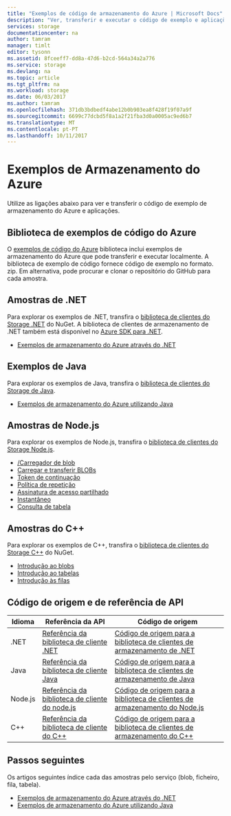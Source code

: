 ```yaml
---
title: "Exemplos de código de armazenamento do Azure | Microsoft Docs"
description: "Ver, transferir e executar o código de exemplo e aplicações para o Storage do Azure. Introdução aos exemplos de ficheiros, tabelas, filas e blobs utilizando bibliotecas de cliente .NET, Java, Node.js e C++ com o armazenamento de deteção."
services: storage
documentationcenter: na
author: tamram
manager: timlt
editor: tysonn
ms.assetid: 8fceeff7-dd8a-47d6-b2cd-564a34a2a776
ms.service: storage
ms.devlang: na
ms.topic: article
ms.tgt_pltfrm: na
ms.workload: storage
ms.date: 06/03/2017
ms.author: tamram
ms.openlocfilehash: 371db3bdbedf4abe12b0b903ea8f428f19f07a9f
ms.sourcegitcommit: 6699c77dcbd5f8a1a2f21fba3d0a0005ac9ed6b7
ms.translationtype: MT
ms.contentlocale: pt-PT
ms.lasthandoff: 10/11/2017
---
```

# <a name="azure-storage-samples"></a>Exemplos de Armazenamento do Azure

Utilize as ligações abaixo para ver e transferir o código de exemplo de armazenamento do Azure e aplicações.

## <a name="azure-code-samples-library"></a>Biblioteca de exemplos de código do Azure
O [exemplos de código do Azure](https://azure.microsoft.com/documentation/samples/?service=storage) biblioteca inclui exemplos de armazenamento do Azure que pode transferir e executar localmente. A biblioteca de exemplo de código fornece código de exemplo no formato. zip. Em alternativa, pode procurar e clonar o repositório do GitHub para cada amostra.

<!--## Getting started samples-->
<!-- after our quick starts are available, replace this link with a link to one of those. 
Had to remove this article, it refers to the VS quickstarts, and they've stopped publishing them. Robin --> 
<!--* [Get started with Azure Storage in five minutes](storage-getting-started-guide.md)
* [Visual Studio Quick Starts for Azure Storage](https://github.com/Azure/azure-storage-net/tree/master/Samples/GettingStarted/VisualStudioQuickStarts)
-->

## <a name="net-samples"></a>Amostras de .NET
Para explorar os exemplos de .NET, transfira o [biblioteca de clientes do Storage .NET](https://www.nuget.org/packages/WindowsAzure.Storage/) do NuGet. A biblioteca de clientes de armazenamento de .NET também está disponível no [Azure SDK para .NET](https://azure.microsoft.com/downloads/).

* [Exemplos de armazenamento do Azure através do .NET](storage-samples-dotnet.md)

## <a name="java-samples"></a>Exemplos de Java
Para explorar os exemplos de Java, transfira o [biblioteca de clientes do Storage de Java](https://github.com/azure/azure-storage-java).

* [Exemplos de armazenamento do Azure utilizando Java](storage-samples-java.md)

## <a name="nodejs-samples"></a>Amostras de Node.js
Para explorar os exemplos de Node.js, transfira o [biblioteca de clientes do Storage Node.js](https://github.com/Azure/azure-storage-node).

* [/Carregador de blob](https://github.com/Azure/azure-storage-node/tree/master/examples/blobuploader)
* [Carregar e transferir BLOBs](https://github.com/Azure/azure-storage-node/blob/master/examples/samples/blobuploaddownloadsample.js)
* [Token de continuação](https://github.com/Azure/azure-storage-node/blob/master/examples/samples/continuationsample.js)
* [Política de repetição](https://github.com/Azure/azure-storage-node/blob/master/examples/samples/retrypolicysample.js)
* [Assinatura de acesso partilhado](https://github.com/Azure/azure-storage-node/blob/master/examples/samples/sassample.js)
* [Instantâneo](https://github.com/Azure/azure-storage-node/blob/master/examples/samples/snapshotsample.js)
* [Consulta de tabela](https://github.com/Azure/azure-storage-node/blob/master/examples/samples/tablequerysample.js)

## <a name="c-samples"></a>Amostras do C++
Para explorar os exemplos de C++, transfira o [biblioteca de clientes do Storage C++](https://www.nuget.org/packages/wastorage/) do NuGet.

* [Introdução ao blobs](https://github.com/Azure/azure-storage-cpp/tree/master/Microsoft.WindowsAzure.Storage/samples/BlobsGettingStarted)
* [Introdução ao tabelas](https://github.com/Azure/azure-storage-cpp/tree/master/Microsoft.WindowsAzure.Storage/samples/TablesGettingStarted)
* [Introdução às filas](https://github.com/Azure/azure-storage-cpp/tree/master/Microsoft.WindowsAzure.Storage/samples/QueuesGettingStarted)

## <a name="api-reference-and-source-code"></a>Código de origem e de referência de API

| Idioma | Referência da API | Código de origem |
|----------|---------------|-------------|
| .NET | [Referência da biblioteca de cliente .NET](https://msdn.microsoft.com/library/azure/mt347887.aspx) | [Código de origem para a biblioteca de clientes de armazenamento de .NET](https://github.com/Azure/azure-storage-net) |
| Java | [Referência da biblioteca de cliente Java](https://docs.microsoft.com/java/api/overview/azure/storage) | [Código de origem para a biblioteca de clientes de armazenamento de Java](https://github.com/azure/azure-storage-java) |
| Node.js | [Referência da biblioteca de cliente do node.js](http://azure.github.io/azure-storage-node) | [Código de origem para a biblioteca de clientes de armazenamento do Node.js](https://github.com/Azure/azure-storage-node) |
| C++ | [Referência da biblioteca de cliente do C++](http://azure.github.io/azure-storage-cpp/) | [Código de origem para a biblioteca de clientes de armazenamento do C++](https://github.com/Azure/azure-storage-cpp)|

## <a name="next-steps"></a>Passos seguintes

Os artigos seguintes índice cada das amostras pelo serviço (blob, ficheiro, fila, tabela).

* [Exemplos de armazenamento do Azure através do .NET](storage-samples-dotnet.md)
* [Exemplos de armazenamento do Azure utilizando Java](storage-samples-java.md)